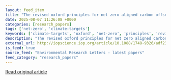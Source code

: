 ```yaml
---
layout: feed_item
title: "The revised oxford principles for net zero aligned carbon offsetting"
date: 2025-08-07 11:26:08 +0000
categories: [research_papers]
tags: ['net-zero', 'climate-targets']
keywords: ['climate-targets', 'oxford', 'net-zero', 'principles', 'revised']
description: "The revised oxford principles for net zero aligned carbon offsetting"
external_url: http://iopscience.iop.org/article/10.1088/1748-9326/adf23d
is_feed: true
source_feed: "Environmental Research Letters - latest papers"
feed_category: "research_papers"
---
```




[Read original article](http://iopscience.iop.org/article/10.1088/1748-9326/adf23d)
